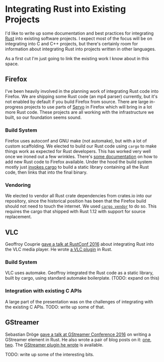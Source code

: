 # Integrating Rust into Existing Projects

I'd like to write up some documentation and best practices for integrating
[Rust](https://www.rust-lang.org/) into existing software projects. I expect
most of the focus will be on integrating into C and C++ projects, but there's
certainly room for information about integrating Rust into projects written in
other languages.

As a first cut I'm just going to link the existing work I know about in this
space.

## Firefox

I've been heavily involved in the planning work of integrating Rust code into Firefox. We are shipping some Rust code (an mp4 parser) currently, but it's not enabled by default if you build Firefox from source. There are large in-progress
projects to use parts of [Servo](https://servo.org/) in Firefox which will
bring in a lot more Rust code. These projects are all working with the
infrastructure we built, so our foundation seems sound.

### Build System

Firefox uses autoconf and GNU make (not automake), but with a lot of custom
scaffolding. We elected to build our Rust code using `cargo` to make things
work as expected for Rust developers. This has worked very well once we
ironed out a few wrinkles. There's [some documentation](https://firefox-source-docs.mozilla.org/build/buildsystem/rust.html)
on how to add new Rust code to Firefox available. Under the hood the build
system mostly just [invokes cargo](https://dxr.mozilla.org/mozilla-central/rev/5e76768327660437bf3486554ad318e4b70276e1/config/rules.mk#935)
to build a static library containing all the Rust code, then links that
into the final binary.

### Vendoring

We elected to vendor all Rust crate dependencies from crates.io into our
repository, since the historical position has been that the Firefox build
should not need to touch the internet. We used [`cargo vendor`](https://github.com/alexcrichton/cargo-vendor/) to do so. This requires the cargo that
shipped with Rust 1.12 with support for source replacement.

## VLC

Geoffroy Couprie [gave a talk at RustConf 2016](http://dev.unhandledexpression.com/slides/rustconf-2016/vlc/)
about integrating Rust into the VLC media player. He wrote [a VLC plugin](https://github.com/Geal/rust-vlc-demux) in Rust.

### Build System

VLC uses automake. Geoffroy integrated the Rust code as a static library,
built by cargo, using standard automake boilerplate. (TODO: expand on this)

### Integration with existing C APIs

A large part of the presentation was on the challenges of integrating with the
existing C APIs. TODO: write up some of that.

## GStreamer

Sebastian Dröge [gave a talk at GStreamer Conference 2016](https://gstconf.ubicast.tv/videos/corroded-pipelines-or-how-to-write-gstreamer-element-in-rust/)
on writing a GStreamer element in Rust. He also wrote a pair of blog posts on it: [one](https://coaxion.net/blog/2016/05/writing-gstreamer-plugins-and-elements-in-rust/), [two](https://coaxion.net/blog/2016/09/writing-gstreamer-elements-in-rust-part-2-dont-panic-we-have-better-assertions-now-and-other-updates/).
The [GStreamer plugin he wrote](https://github.com/sdroege/rsplugin) is available.

TODO: write up some of the interesting bits.

